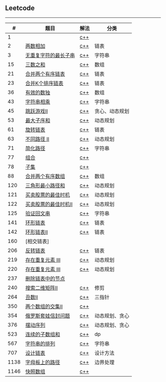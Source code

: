 ## Leetcode

---

|#|题目|解法|分类|
|--|--|--|--|
|1|[]()|[c++](/code/1.cpp)||
|2|[两数相加](https://leetcode-cn.com/problems/add-two-numbers/)|[c++](/code/2.cpp)|链表|
|3|[无重复字符的最长子串](https://leetcode-cn.com/problems/longest-substring-without-repeating-characters/)|[c++](/code/3.cpp)|字符串
|15|[三数之和](https://leetcode-cn.com/problems/3sum/)|[c++](/code/15.cpp)|数组|
|21|[合并两个有序链表](https://leetcode-cn.com/problems/merge-two-sorted-lists/)|[c++](/code/21.cpp)|链表|
|23|[合并K个排序链表](https://leetcode-cn.com/problems/merge-k-sorted-lists/)|[c++](/code/23.cpp)|链表|
|36|[有效的数独](https://leetcode-cn.com/problems/valid-sudoku/)|[c++](/code/36.cpp)|数组|
|43|[字符串相乘](https://leetcode-cn.com/problems/multiply-strings/)|[c++](/code/43.cpp)|字符串
|45|[跳跃游戏II](https://leetcode-cn.com/problems/jump-game-ii/)|[c++](/code/45.cpp)|贪心、动态规划|
|53|[最大子序和](https://leetcode-cn.com/problems/maximum-subarray/)|[c++](/code/53.cpp)|动态规划|
|61|[旋转链表](https://leetcode-cn.com/problems/rotate-list/)|[c++](/code/61.cpp)|链表|
|63|[不同路径 II](https://leetcode-cn.com/problems/unique-paths-ii/)|[c++](/code/63.cpp)|动态规划|
|71|[简化路径](https://leetcode-cn.com/problems/simplify-path/)|[c++](/code/71.cpp)|字符串|
|77|[组合](https://leetcode-cn.com/problems/combinations/)|[c++](/code/77.cpp)||
|78|[子集](https://leetcode-cn.com/problems/subsets/)|[c++](/code/78.cpp)||
|88|[合并两个有序数组](https://leetcode-cn.com/problems/merge-sorted-array/)|[c++](/code/88.cpp)|数组|
|120|[三角形最小路径和](https://leetcode-cn.com/problems/triangle/)|[c++](/code/120.cpp)|动态规划|
|121|[买卖股票的最佳时机](https://leetcode-cn.com/problems/best-time-to-buy-and-sell-stock/)|[c++](/code/121.cpp)|动态规划|
|122|[买卖股票的最佳时机II](https://leetcode-cn.com/problems/best-time-to-buy-and-sell-stock-ii/)|[c++](/code/122.cpp)|动态规划|
|125|[验证回文串](https://leetcode-cn.com/problems/valid-palindrome/)|[c++](/code/125.cpp)|字符串|
|141|[环形链表](https://leetcode-cn.com/problems/linked-list-cycle/)|[c++](/code/141.cpp)|链表|
|142|[环形链表II](https://leetcode-cn.com/problems/linked-list-cycle-ii/)|[c++](/code/142.cpp)|链表|
|160|[相交链表]|||
|206|[反转链表](https://leetcode-cn.com/problems/reverse-linked-list/)|[c++](/code/206.cpp)|链表
|219|[存在重复元素 III](https://leetcode-cn.com/problems/contains-duplicate-ii/)|[c++](/code/219.cpp)|动态规划|
|220|[存在重复元素 III](https://leetcode-cn.com/problems/contains-duplicate-iii/)|[c++](/code/220.cpp)|动态规划|
|237|[删除链表中的节点](https://leetcode-cn.com/problems/delete-node-in-a-linked-list/)|||
|240|[搜索二维矩阵II](https://leetcode-cn.com/problems/search-a-2d-matrix-ii/)|[c++](/code/240.cpp)|修剪|
|264|[丑数II](https://leetcode-cn.com/problems/ugly-number-ii/)|[c++](/code/264.cpp)|三指针|
|350|[两个数组的交集II](https://leetcode-cn.com/problems/intersection-of-two-arrays-ii)|[c++](/code/350.cpp)||
|354|[俄罗斯套娃信封问题](https://leetcode-cn.com/problems/russian-doll-envelopes/)|[c++](/code/354.cpp)|动态规划、贪心|
|376|[摆动序列](https://leetcode-cn.com/problems/wiggle-subsequence/)|[c++](/code/376.cpp)|动态规划、贪心|
|523|[连续的子数组和](https://leetcode-cn.com/problems/continuous-subarray-sum/)|[c++](/code/523.cpp)|dp|
|567|[字符串的排列](https://leetcode-cn.com/problems/permutation-in-string/)|[c++](/code/567.cpp)|字符串
|707|[设计链表](https://leetcode-cn.com/problems/design-linked-list/)|[c++](/code/707.cpp)|设计方法|
|1138|[字母板上的路径](https://leetcode-cn.com/problems/alphabet-board-path/)|[c++](/code/1138.cpp)|边界处理|
|1146|[快照数组](https://leetcode-cn.com/problems/snapshot-array/)|[c++](/code/1146.cpp)|

